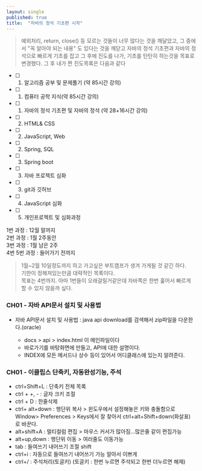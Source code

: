 ```yaml
---
layout: single
published: true
title:  "자바의 정석 기초편 시작"
---
```



> 예외처리, return, close() 등 모르는 것들이 너무 많다는 것을 깨달았고,
> 그 중에서 "꼭 알아야 되는 내용" 도 있다는 것을 깨닫고 자바의 정석 기초편과 자바의 정석으로 빠르게 기초를 잡고
> 그 후에 진도를 나가, 기초를 탄탄히 하는것을 목표로 변경했다.
> 그 후 내가 짠 진도목록은 다음과 같다



- [ ] 1. 알고리즘 공부 및 문제풀기 (약 85시간 강의)
- [ ] 1. 컴퓨터 공학 지식(약 85시간 강의)
- [ ] 1. 자바의 정석 기초편 및 자바의 정석 (약 28+16시간 강의)
- [ ] 2. HTML& CSS
- [ ] 2. JavaScript, Web
- [ ] 2. Spring, SQL
- [ ] 3. Spring boot
- [ ] 3. 자바 프로젝트 심화
- [ ] 3. git과 깃허브
- [ ] 4. JavaScript 심화
- [ ] 5. 개인프로젝트 및 심화과정

1번 과정 : 12월 말까지  
2번 과정 : 1월 2주동안  
3번 과정 : 1월 남은 2주  
4번 5번 과정 : 들어가기 전까지  

> 1월~2월 10일정도까지 하고 가고싶은 부트캠프가 생겨 가게될 것 같긴 하다.  
> 기한이 정해져있는만큼 대략적인 목록이다.  
> 목표는 4번까지. 아마 1번들이 오래걸릴거같은데 자바쪽은 한번 훑어서 빠르게 할 수 있지 않을까 싶다.

### CH01 - 자바 API문서 설치 및 사용법

* 자바 API문서 설치 및 사용법
  : java api download를 검색해서 zip파일을 다운한다.(oracle)

  - docs > api > index.html 이 메인파일이다
  - 바로가기를 바탕화면에 만들고, API에 대한 설명이다.
  - INDEX에 모든 메서드나 상수 등이 있어서 어디클래스에 있는지 알려준다.


### CH01 - 이클립스 단축키, 자동완성기능, 주석

 
  - ctrl+Shift+L : 단축키 전체 목록
  - ctrl  + +, - : 글자 크키 조절
  - ctrl + D : 한줄삭제
  - ctrl+ alt+down : 행단위 복사 > 윈도우에서 설정해놓은 키와 충돌함으로 Window> Preferences > Keys에서 잘 찾아서 ctrl+alt+Shift+down(화살표) 로 바꾼다.
  - alt+shift+A : 멀티컬럼 편집 > 마우스 커서가 많아짐...많은줄 같이 편집가능
  - alt+up,down : 행단위 이동 > 여러줄도 이동가능
  - tab : 들여쓰기 내어쓰기 조절 shift
  - ctrl+i : 자동으로 들여쓰기 내어쓰기 가능 알아서 이쁘게
  - ctrl+/ : 주석처리(토글키) (토글키 : 한번 누르면 주석되고 한번 더누르면 해제)






























